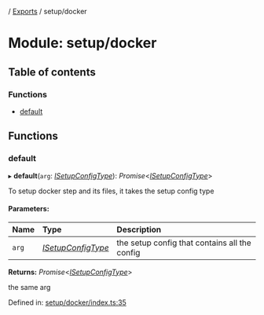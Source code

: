 [](../README.md) / [Exports](../modules.md) / setup/docker

# Module: setup/docker

## Table of contents

### Functions

- [default](setup_docker.md#default)

## Functions

### default

▸ **default**(`arg`: [*ISetupConfigType*](../interfaces/setup.isetupconfigtype.md)): *Promise*<[*ISetupConfigType*](../interfaces/setup.isetupconfigtype.md)\>

To setup docker step and its files, it takes the setup config type

#### Parameters:

Name | Type | Description |
:------ | :------ | :------ |
`arg` | [*ISetupConfigType*](../interfaces/setup.isetupconfigtype.md) | the setup config that contains all the config   |

**Returns:** *Promise*<[*ISetupConfigType*](../interfaces/setup.isetupconfigtype.md)\>

the same arg

Defined in: [setup/docker/index.ts:35](https://github.com/onzag/itemize/blob/11a98dec/setup/docker/index.ts#L35)
